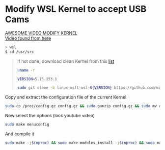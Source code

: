 # Modify WSL Kernel to accept USB Cams

[AWESOME VIDEO MODIFY KERNEL](https://www.youtube.com/watch?v=t_YnACEPmrM&t=183s)  
[Video found from here](https://github.com/docker/for-win/issues/13940)  

```bash
> wsl
$ cd /usr/src
```

> If not done, download clean Kernel from this [list](https://github.com/microsoft/WSL2-Linux-Kernel/releases)
>
> ```bash
> uname -r
> ```
>
> ```bash
> VERSION=5.15.153.1
> ```
>
> ```bash
> sudo git clone -b linux-msft-wsl-${VERSION} https://github.com/microsoft/WSL2-Linux-Kernel.git ${VERSION}-microsoft-standard && cd ${VERSION}-microsoft-standard
> ```

Copy and extract the configuration file of the current Kernel

```bash
sudo cp /proc/config.gz config.gz && sudo gunzip config.gz && sudo mv config .config
```

Now select the options (look youtube video)

```bash
sudo make menuconfig
```

And compile it

```bash
sudo make -j$(nproc) && sudo make modules_install -j$(nproc) && sudo make install -j$(nproc)
```

